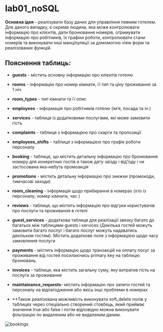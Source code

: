 # lab01_noSQL

**Основна ідея** - реалізувати базу даних для управління певним готелем. Для даного випадку, є окрема людина, яка може контролювати інформацію про клієнтів, дати бронювання номерів, отримувати інформацію про робітників, їх графіки роботи, контролювати стани номерів та виконувати інші манціпуляції за домомогою view форм та реалізованих функцій.

## **Пояснення таблиць**:

- **guests** - містить основну інформацію про клієнтів готелю
- **rooms** - інформацію про номер кімнати, її тип та ціну проживання за 1 ніч
- **room_types** - тип кімнати та її опис
- **employees** - інформація про робітників готелю (ім’я, посада та ін.)
- **services** - таблиця із додатковими послугами, які може замовити гість
- **complaints** - таблиця з інформацією про скарги та пропозиції
- **employees_shifts** - таблиця з інформацією про графік роботи персоналу
- **booking** - таблиця, що містить детальну інформацію про бронювання номеру для конеретних гостів а також дату заїзду і від’їзду і чи застосована яка-небуть промоакція
- **promotions** - містить детальну інформацію про знижки (промокоди, тимчасові заходи)
- **room_cleaning** - інформація щодо прибирання в номерах (хто із персоналу, номер кімнати, час )
- **reviews** - таблиця, що містить інформацію про відгуки користувачів про послуги та проживання в готелі
- **guest_services** - додаткова таблиця для реалізації звязку багато до багатьох між таблицями guests і services (Декілька гостей можуть замовити багато послуг і багато послуг можуть надаватись декільком гостям). Містить додаткове поле з інформацією щодо часу замовлення послуги
- **payments** - містить інформацію щодо транзакцій на оплату посуг за проживання від гостей посилаючись primary key на таблицю бронювань
- **invoices** - таблиця, яка містить загальну суму, яку витратив гість на послуги за проживання
- **maintainance_requests**- містить інформацію про запити гостей та персоналу на відлагодження або якісь інші проблеми в номерах

- **Також реалізована можливість виконувати soft_delete полів у таблицях через спеціально створений стовбець, який приймає значення true або false і потім відповідно можна виконувати фільтрацію по видаленим або не видаленим даним.

![bookings](https://github.com/user-attachments/assets/7f8e4263-b626-4ac6-a6e2-12aeabc0c4e9)



